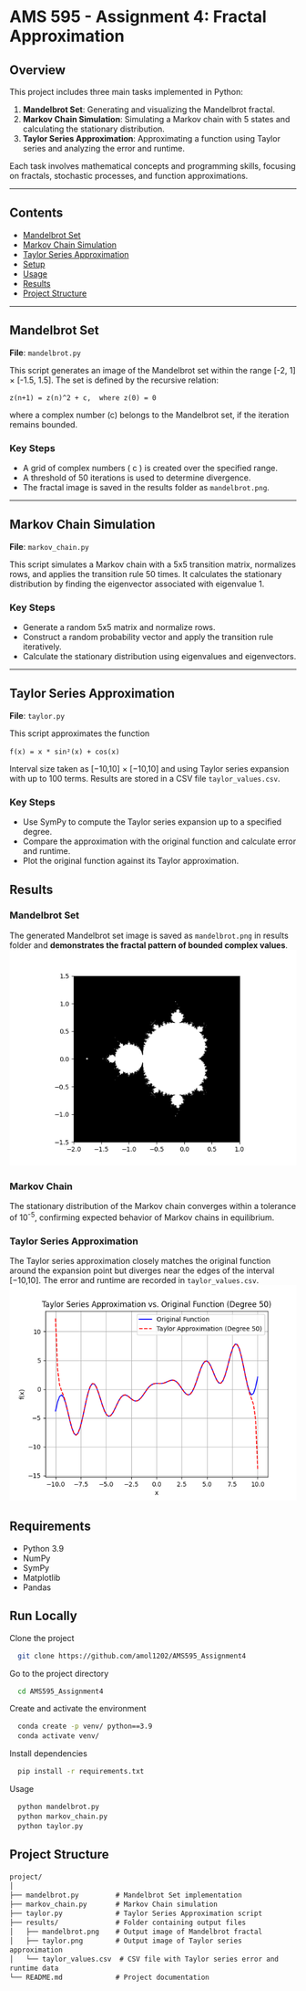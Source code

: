 # AMS 595 - Assignment 4: Fractal Approximation

## Overview

This project includes three main tasks implemented in Python:
1. **Mandelbrot Set**: Generating and visualizing the Mandelbrot fractal.
2. **Markov Chain Simulation**: Simulating a Markov chain with 5 states and calculating the stationary distribution.
3. **Taylor Series Approximation**: Approximating a function using Taylor series and analyzing the error and runtime.

Each task involves mathematical concepts and programming skills, focusing on fractals, stochastic processes, and function approximations.

---

## Contents

- [Mandelbrot Set](#mandelbrot-set)
- [Markov Chain Simulation](#markov-chain-simulation)
- [Taylor Series Approximation](#taylor-series-approximation)
- [Setup](#setup)
- [Usage](#usage)
- [Results](#results)
- [Project Structure](#project-structure)

---

## Mandelbrot Set

**File**: `mandelbrot.py`

This script generates an image of the Mandelbrot set within the range [-2, 1] &times; [-1.5, 1.5]. The set is defined by the recursive relation:
~~~
z(n+1) = z(n)^2 + c,  where z(0) = 0
~~~
where a complex number \(c\) belongs to the Mandelbrot set, if the iteration remains bounded.

### Key Steps
- A grid of complex numbers \( c \) is created over the specified range.
- A threshold of 50 iterations is used to determine divergence.
- The fractal image is saved in the results folder as `mandelbrot.png`.

---

## Markov Chain Simulation

**File**: `markov_chain.py`

This script simulates a Markov chain with a 5x5 transition matrix, normalizes rows, and applies the transition rule 50 times. It calculates the stationary distribution by finding the eigenvector associated with eigenvalue 1.

### Key Steps
- Generate a random 5x5 matrix and normalize rows.
- Construct a random probability vector and apply the transition rule iteratively.
- Calculate the stationary distribution using eigenvalues and eigenvectors.

---

## Taylor Series Approximation

**File**: `taylor.py`

This script approximates the function 

`f(x) = x * sin²(x) + cos(x)`

Interval size taken as [−10,10] &times; [−10,10] and using Taylor series expansion with up to 100 terms. Results are stored in a CSV file `taylor_values.csv`.

### Key Steps
- Use SymPy to compute the Taylor series expansion up to a specified degree.
- Compare the approximation with the original function and calculate error and runtime.
- Plot the original function against its Taylor approximation.

## Results

### Mandelbrot Set
The generated Mandelbrot set image is saved as `mandelbrot.png` in results folder and **demonstrates the fractal pattern of bounded complex values**.
![mandelbrot_set_image](results/mandelbrot.png)

### Markov Chain
The stationary distribution of the Markov chain converges within a tolerance of 10<sup>-5</sup>, confirming expected behavior of Markov chains in equilibrium.

### Taylor Series Approximation
The Taylor series approximation closely matches the original function around the expansion point but diverges near the edges of the interval 
[−10,10]. The error and runtime are recorded in `taylor_values.csv`.
![taylor_approximation_image](results/taylor_approximation.png)

## Requirements

- Python 3.9
- NumPy
- SymPy
- Matplotlib
- Pandas

## Run Locally

Clone the project

```bash
  git clone https://github.com/amol1202/AMS595_Assignment4
```

Go to the project directory

```bash
  cd AMS595_Assignment4
```

Create and activate the environment

```bash
  conda create -p venv/ python==3.9
  conda activate venv/
```

Install dependencies

```bash
  pip install -r requirements.txt
```

Usage

```bash
  python mandelbrot.py
  python markov_chain.py
  python taylor.py 
```
## Project Structure

```
project/
│
├── mandelbrot.py         # Mandelbrot Set implementation
├── markov_chain.py       # Markov Chain simulation
├── taylor.py             # Taylor Series Approximation script
├── results/              # Folder containing output files
│   ├── mandelbrot.png    # Output image of Mandelbrot fractal
│   ├── taylor.png        # Output image of Taylor series approximation
│   └── taylor_values.csv  # CSV file with Taylor series error and runtime data
└── README.md             # Project documentation
```